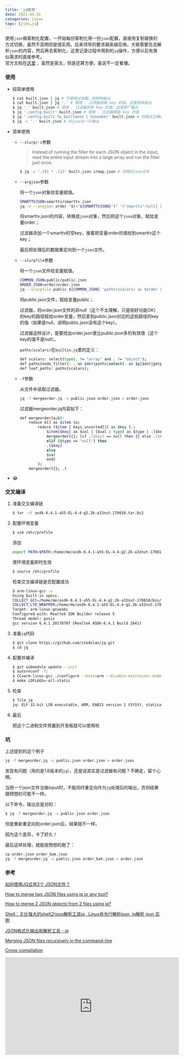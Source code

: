 ```yaml
---
title: 'jq使用'
date: 2021-05-31
categories: Linux
tags: [json,jq]
---
```


使用`json`做客制化配置，一开始每份客制化用一份`json`配置，直接用复制替换的方式切换，虽然不高明但是很实用。后来领导的要求越来越花哨，大致需要先去解析`json`的内容，然后再去客制化，这里记录过程中用到的`jq`操作，方便以后有类似需求时直接参考。  
官方文档在[这里](https://stedolan.github.io/jq/manual/)  ，虽然是英文，但是还算方便，虽说不一定看懂。

<!-- more -->


### 使用

* 较简单使用

  ```bash
  $ cat built.json | jq # 不使用过滤器，则原样输出
  $ cat built.json | jq '.' # 使用 . 过滤器获取 key 的值，这里原样输出
  $ jq '.' built.json # 使用 . 过滤器获取 key 的值，这里原厂输出
  $ jq '.config.built' built.json # 使用 . 过滤器获取 key 的值
  $ jq '.config.built.fw_builtdate | tonumber' built.json # 将格式正确的字符串转换成对应的数字
  $ jq -c '.' built.json # 将json在一行输出
  ```

  

* 简单使用

  - `--slurp/-s`参数

    > Instead of running the filter for each JSON object in the input, read the entire input stream into a large array and run the filter just once.

    ```bash
    $ jq -s '.[0] * .[1]' built.json irmap.json # 将两份json合并
    ```

    

  - `--argjson`参数

    将一个`json`对象给变量赋值。

    ```bash
    SMARTTVJSON=smarttv/smarttv.json
    jq -n --argjson order "$(<"${SMARTTVJSON}")" '{"smarttv":null} | .smarttv = $order' > smarttv.json
    ```

    将smarttv.json的内容，转换成`json`对象，然后把这个`json`对象，赋给变量order；

    过滤器添加一个smarttv的空key，接着把变量order的值给到smarttv这个key；

    最后把处理后的数据重定向到一个`json`文件。

  - `--slurpfile`参数

    将一个`json`文件给变量赋值。

    ```bash
    COMMON_JSON=public/public.json
    ORDER_JSON=order/order.json
    jq --slurpfile public ${COMMON_JSON} 'paths(scalars) as $order | $public[] | getpath($order)' ${ORDER_JSON}
    ```

    将public.json文件，赋给变量public；

    过滤器，将order.json文件的非null（这个不太理解，只是刚好功能OK）的key的路径赋给order变量，然后拿到public.json对应的这些路径的key的值（如果是null，说明public.json没有这个key）。

    过滤器这样设计，是要找出order.json里比public.json多的有效值（这个key的值不是null）。

    `paths(scalars)`在`builtin.jq`里的定义：

    ```bash
    def scalars: select(type|. != "array" and . != "object");
    def paths(node_filter): . as $dot|paths|select(. as $p|$dot|getpath($p)|node_filter);
    def leaf_paths: paths(scalars);
    ```

    

  - `-f`参数

    从文件中读取过滤器。

    ```bash
    jq -f mergeorder.jq -s public.json order.json > order.json
    ```

    过滤器mergeorder.jq内容如下：

    ```bash
    def mergeorder(a;b):
        reduce b[] as $item (a;
            reduce ($item | keys_unsorted[]) as $key (.;
                $item[$key] as $val | ($val | type) as $type | .[$key] = if ($type == "object") then
                mergeorder({}; [if .[$key] == null then {} else .[$key] end, $val])
                elif ($type == "null") then
                .[$key]
                else
                $val
                end)
            );
        mergeorder({}; .)
    ```

    

* :joy:

### 交叉编译

1. 准备交叉编译链

   ```bash
   $ tar -xf asdk-6.4.1-a55-EL-4.4-g2.26-a32nut-170810.tar.bz2
   ```

2. 配置环境变量

   ```bash
   $ vim /etc/profile
   ```

   添加

   ```bash
   export PATH=$PATH:/home/me/asdk-6.4.1-a55-EL-4.4-g2.26-a32nut-170810/bin
   ```

   使环境变量即时生效

   ```bash
   $ source /etc/profile
   ```

   检查交叉编译链是否配置成功

   ```bash
   $ arm-linux-gcc -v
   Using built-in specs.
   COLLECT_GCC=/home/me/asdk-6.4.1-a55-EL-4.4-g2.26-a32nut-170810/bin/arm-linux-gnueabi-xgcc
   COLLECT_LTO_WRAPPER=/home/me/asdk-6.4.1-a55-EL-4.4-g2.26-a32nut-170810/bin/../libexec/gcc/arm-linux-gnueabi/6.4.1/lto-wrapper
   Target: arm-linux-gnueabi
   Configured with: Realtek SDK Builder release 5
   Thread model: posix
   gcc version 6.4.1 20170707 (Realtek ASDK-6.4.1 Build 2641)
   ```

3. 准备`jq`代码

   ```bash
   $ git clone https://github.com/stedolan/jq.git
   $ cd jq
   ```

4. 配置并编译

   ```bash
   $ git submodule update --init
   $ autoreconf -fi
   $ CC=arm-linux-gcc ./configure --host=arm --disable-maintainer-mode --with-oniguruma=builtin
   $ make LDFLAGS=-all-static
   ```

5. 检查

   ```bash
   $ file jq
   jq: ELF 32-bit LSB executable, ARM, EABI5 version 1 (SYSV), statically linked, for GNU/Linux 3.2.0, BuildID[sha1]=84b312b91d525513129861f40ef6359ee0188eb0, not stripped
   ```

6. 最后

   把这个二进制文件预置到开发板就可以使用啦

### 坑

上述提到的这个例子

```bash
jq -f mergeorder.jq -s public.json order.json > order.json
```

发现有问题（用的是1.6版本的`jq`），还是说其实是过滤器有问题？不确定，留个心眼。

当把一个json文件当做input时，不能同时重定向作为`jq`处理后的输出，否则结果跟预想的可能不一样。

以下命令，输出总是对的：

```bash
$ jq -f mergeorder.jq -s public.json order.json
```

但是重新重定向到order.json后，结果就不一样。

因为这个差异，卡了好久！

最后这样处理，就能按预想的跑了：

```bash
cp order.json order_bak.json
jq -f mergeorder.jq -s public.json order_bak.json > order.json
```

### 参考

[如何使用JQ合并2个 JSON文件？](https://cloud.tencent.com/developer/ask/40577)

[How to merge two JSON files using jq or any tool?](https://stackoverflow.com/questions/66024299/how-to-merge-two-json-files-using-jq-or-any-tool)

[How to merge 2 JSON objects from 2 files using jq?](https://stackoverflow.com/questions/19529688/how-to-merge-2-json-objects-from-2-files-using-jq)

[Shell：无比强大的shell之json解析工具jq , Linux命令行解析json, jq解析 json 实例](https://justcode.ikeepstudying.com/2018/02/shell%EF%BC%9A%E6%97%A0%E6%AF%94%E5%BC%BA%E5%A4%A7%E7%9A%84shell%E4%B9%8Bjson%E8%A7%A3%E6%9E%90%E5%B7%A5%E5%85%B7jq-linux%E5%91%BD%E4%BB%A4%E8%A1%8C%E8%A7%A3%E6%9E%90json-jq%E8%A7%A3%E6%9E%90-json/)

[JSON格式化输出和解析工具 - jq](https://www.cnblogs.com/kevingrace/p/7565371.html)

[Merging JSON files recursively in the command-line](https://e.printstacktrace.blog/merging-json-files-recursively-in-the-command-line/)

[Cross-compilation](https://wiki.netmodule.com/development/toolchain)

<iframe width="560" height="315" src="https://www.youtube.com/embed/uIKvYgix-L4" frameborder="0" allow="autoplay; encrypted-media" allowfullscreen></iframe> 

